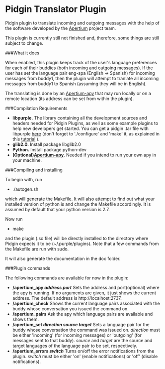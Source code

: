Pidgin Translator Plugin
========================

Pidgin plugin to translate incoming and outgoing messages with the help of the software developed by the [Apertium](http://www.apertium.org/ "Apertium") project team.

This plugin is currently still not finished and, therefore, some things are still subject to change.

###What it does

When enabled, this plugin keeps track of the user's language preferences for each of their buddies (both incoming and outgoing messages). If the user has set the language pair eng-spa (English -> Spanish) for incoming messages from buddy1, then the plugin will attempt to tranlate all incoming messages from buddy1 to Spanish (assuming they will be in English).

The translating is done by an [Apertium-apy](http://wiki.apertium.org/wiki/Apy "Apertium-apy") that may run locally or on a remote location (its address can be set from within the plugin).

###Compilation Requirements

* **libpurple.** The library containing all the development sources and headers needed for Pidgin Plugins, as well as some example plugins to help new developers get started. You can get a pidgin .tar file with libpurple [here](http://sourceforge.net/projects/pidgin/ "here") (don't forget to './configure' and 'make' it, as explained in this [tutorial](https://developer.pidgin.im/wiki/CHowTo/BasicPluginHowto "tutorial") ).
* **glib2.0.** Install package libglib2.0
* **Python.** Install package python-dev
* **(Optional)[Apertium-apy](http://wiki.apertium.org/wiki/Apy "Apertium-apy").** Needed if you intend to run your own apy in your machine.

###Compiling and installing

To begin with, run

* ./autogen.sh

which will generate the Makefile. It will also attempt to find out what your installed version of python is and change the Makefile accordingly. It is assumed by default that your python version is 2.7.

Now run

* make

and the plugin (.so file) will be directly installed to the directory where Pidgin expects it to be (~/.purple/plugins). Note that a few commands from the Makefile are run with sudo.

It will also generate the documentation in the doc folder.

###Plugin commands

The following commands are available for now in the plugin:

* **/apertium_apy _address_ _port_** Sets the address and port(optional) where the apy is running. If no arguments are given, it just shows the current address. The default address is http://localhost:2737.
* **/apertium_check** Shows the current language pairs associated with the buddy whose conversation you issued the command on.
* **/apertium_pairs** Ask the apy which language pairs are available and shows them.
* **/apertium_set _direction_ _source_ _target_** Sets a language pair for the buddy whose conversation the command was issued on. *direction* must be either 'incoming' (for incoming messages) or 'outgoing' (for messages sent to that buddy). *source* and *target* are the source and target languages of the language pair to be set, respectively.
* **/apertium_errors _switch_** Turns on/off the error notifications from the plugin. *switch* must be either 'on' (enable notifications) or 'off' (disable notifications).
